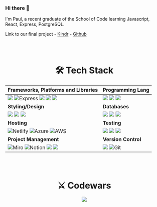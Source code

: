 ### Hi there 👋

I'm Paul, a recent graduate of the School of Code learning Javascript, React, Express, PostgreSQL.

Link to our final project - 
<a href="https://kindr.netlify.app" alt="Kindr Github">Kindr</a> - 
<a href="https://github.com/jsonandthearguments/kindr/" alt="Kindr Github">Github</a>

<!--
**percygr/percygr** is a ✨ _special_ ✨ repository because its `README.md` (this file) appears on your GitHub profile.

Here are some ideas to get you started:

- 🔭 I’m currently working on ...
- 🌱 I’m currently learning ...
- 👯 I’m looking to collaborate on ...
- 🤔 I’m looking for help with ...
- 💬 Ask me about ...
- 📫 How to reach me: ...
- 😄 Pronouns: ...
- ⚡ Fun fact: ...
-->
<br><br>
<h1 align="center">🛠 Tech Stack</h1>
<div align="center">


| **Frameworks, Platforms and Libraries**  | Programming Lang |
| :--- | :--- |
| <img src="https://img.shields.io/badge/react-%2320232a.svg?style=for-the-badge&logo=react&logoColor=%2361DAFB"> <img src="https://img.shields.io/badge/Express-000000.svg?style=for-the-badge&logo=Express&logoColor=white" alt="Express"> <img src="https://img.shields.io/badge/typescript-%23007ACC.svg?style=for-the-badge&logo=typescript&logoColor=white"> <img src="https://img.shields.io/badge/node.js-6DA55F?style=for-the-badge&logo=node.js&logoColor=white"> <img src="https://img.shields.io/badge/.Net-%23512BD4.svg?style=for-the-badge&logo=.net&logoColor=white">|   <img src="https://img.shields.io/badge/javascript-%23323330.svg?style=for-the-badge&logo=javascript&logoColor=%23F7DF1E"> <img src="https://img.shields.io/badge/c%23-%23239120.svg?style=for-the-badge&logo=c%20sharp&logoColor=white"> <img src="https://img.shields.io/badge/python-%233776AB.svg?style=for-the-badge&logo=python&logoColor=white">
| **Styling/Design** | **Databases** |
| <img src="https://img.shields.io/badge/bootstrap-%237952B3.svg?style=for-the-badge&logo=bootstrap&logoColor=white"> <img src="https://img.shields.io/badge/css3-%231572B6.svg?style=for-the-badge&logo=css3&logoColor=white"> <img src="https://img.shields.io/badge/figma-%23F24E1E.svg?style=for-the-badge&logo=figma&logoColor=white">|   <img src="https://img.shields.io/badge/MongoDB-%234ea94b.svg?style=for-the-badge&logo=mongodb&logoColor=white">   <img src="https://img.shields.io/badge/postgres-%23316192.svg?style=for-the-badge&logo=postgresql&logoColor=white"> <img src="https://img.shields.io/badge/microsoft%20sql%20server-%23CC2927.svg?style=for-the-badge&logo=microsoftsqlserver&logoColor=white">|
| **Hosting** | **Testing**|
|   <img src="https://img.shields.io/badge/netlify-%23000000.svg?style=for-the-badge&logo=netlify&logoColor=#00C7B7" alt="Netlify"> <img src="https://img.shields.io/badge/microsoft%20azure-%230078D4.svg?style=for-the-badge&logo=microsoft%20azure&logoColor=white" alt="Azure"> <img src="https://img.shields.io/badge/amazon%20aws-%23232F3E.svg?style=for-the-badge&logo=amazon%20aws&logoColor=white" alt="AWS"> |  <img src="https://img.shields.io/badge/-jest-%23C21325?style=for-the-badge&logo=jest&logoColor=white"> <img src="https://img.shields.io/badge/-cypress-%23E5E5E5?style=for-the-badge&logo=cypress&logoColor=058a5e"> <img src="https://img.shields.io/badge/-TestingLibrary-%23E33332?style=for-the-badge&logo=testing-library&logoColor=white"> |
| **Project Management** | **Version Control**|
|  <img src="https://img.shields.io/badge/Miro-050038?style=for-the-badge&logo=Miro&logoColor=white" alt="Miro"> <img src="https://img.shields.io/badge/Notion-000000?style=for-the-badge&logo=notion&logoColor=white" alt="Notion"> <img src="https://img.shields.io/badge/Canva-%2300C4CC.svg?style=for-the-badge&logo=Canva&logoColor=white"> <img src="https://img.shields.io/badge/Trello-%23026AA7.svg?style=for-the-badge&logo=Trello&logoColor=white"> | <img src="https://img.shields.io/badge/github-%23121011.svg?style=for-the-badge&logo=github&logoColor=white"> <img src="https://img.shields.io/badge/Git-F05032.svg?style=for-the-badge&logo=Git&logoColor=white" alt="Git">|
     
</div>


<br><br>

<div align="center">
<h1 align="center">⚔️ Codewars</h1>

<img src="https://www.codewars.com/users/percygr/badges/large"/></div>
